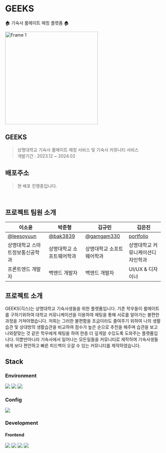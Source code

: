 # GEEKS
🏠 기숙사 룸메이트 매칭 플랫폼 🏠

<img width="300" alt="Frame 1" src="https://github.com/leesoyuun/GEEKS-FE/assets/51051548/d626bdd7-1211-475c-b34c-2d92129f7b12">

## GEEKS
> 상명대학교 기숙사 룸메이트 매칭 서비스 및 기숙사 커뮤니티 서비스 <br>
> 개발기간 : 2023.12 ~ 2024.02

## 배포주소
> 현 배포 진행중입니다.
<br>

## 프로젝트 팀원 소개

|이소윤|박준형|김규민|김은진|
|------|---|---|---|
|[@leesoyuun](https://github.com/leesoyuun)|[@bak3839](https://github.com/bak3839)|[@gamgam330](https://github.com/gamgam330)|[portfolio](https://niz.myportfolio.com/work)|
|상명대학교 스마트정보통신공학과|상명대학교 소프트웨어학과|상명대학교 소프트웨어학과|상명대학교 커뮤니케이션디자인학과|
|프론트엔드 개발자|백엔드 개발자|백엔드 개발자|UI/UX & 디자이너|


## 프로젝트 소개
GEEKS(긱스)는 상명대학교 기숙사생들을 위한 플랫폼입니다. 기존 학우들이 룸메이트를 구하기위하여 대학교 커뮤니케이션을 이용하여 채팅을 통해 서로를 알아가는 불편한 과정을 거쳐야했습니다.
저희는 그러한 불편함을 조금이라도 줄여주기 위하여 나의 생활습관 및 상대방의 생활습관을 비교하여 점수가 높은 순으로 추천을 해주며 습관을 보고 나와잘맞는 것 같은 학우에게 채팅을 하여
한층 더 깊게알 수있도록 도와주는 플랫폼입니다. 이뿐만아니라 기숙사에서 일어나는 모든일들을 커뮤니티로 제작하여 기숙사생들에게 보다 편안하고 빠른 피드백이 오갈 수 있는 커뮤니티를 제작하였습니다.

## Stack
### Environment
<img src="https://img.shields.io/badge/VISUALSTUDIOCODE-007ACC?style=for-the-badge&logo=visualstudiocode&logoColor=#007ACC"> <img src="https://img.shields.io/badge/Git-F05032?style=for-the-badge&logo=git&logoColor=#fff"> <img src="https://img.shields.io/badge/GitHub-181717?style=for-the-badge&logo=github&logoColor=#181717">

### Config
<img src="https://img.shields.io/badge/NPM-CB3837?style=for-the-badge&logo=npm&logoColor=#CB3837">

### Development
#### Frontend
<img src="https://img.shields.io/badge/REACT-61DAFB?style=for-the-badge&logo=react&logoColor=#007ACC"> <img src="https://img.shields.io/badge/JAVASCRIPT-F7DF1E?style=for-the-badge&logo=javascript&logoColor=#fff"> <img src="https://img.shields.io/badge/STYLED COMPONENTS-DB7093?style=for-the-badge&logo=styledcomponents&logoColor=#007ACC"> 
<img src="https://img.shields.io/badge/RECOIL-ffffff?style=for-the-badge&logo=recoil&logoColor=#ffffff"> 

